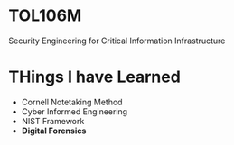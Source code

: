# TOL106M
Security Engineering for Critical Information Infrastructure
# THings I have Learned
* Cornell Notetaking Method
* Cyber Informed Engineering
* NIST Framework
* **Digital Forensics**

